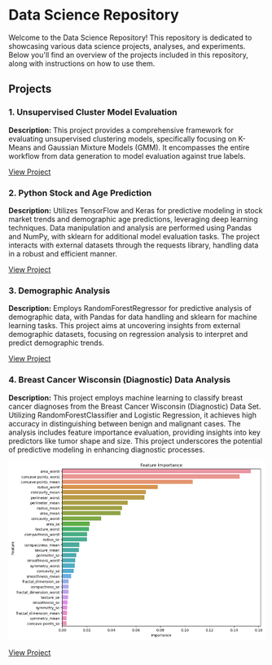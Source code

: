 # Data Science Repository
Welcome to the Data Science Repository! This repository is dedicated to showcasing various data science projects, analyses, and experiments. Below you'll find an overview of the projects included in this repository, along with instructions on how to use them.

## Projects

### 1. Unsupervised Cluster Model Evaluation

**Description:** This project provides a comprehensive framework for evaluating unsupervised clustering models, specifically focusing on K-Means and Gaussian Mixture Models (GMM). It encompasses the entire workflow from data generation to model evaluation against true labels.

[View Project](Unsupervised%20Cluster%20Model%20Evaluation.ipynb)

### 2. Python Stock and Age Prediction

**Description:** Utilizes TensorFlow and Keras for predictive modeling in stock market trends and demographic age predictions, leveraging deep learning techniques. Data manipulation and analysis are performed using Pandas and NumPy, with sklearn for additional model evaluation tasks. The project interacts with external datasets through the requests library, handling data in a robust and efficient manner.

[View Project](PythonStockandAgePrediction.ipynb)

### 3. Demographic Analysis

**Description:** Employs RandomForestRegressor for predictive analysis of demographic data, with Pandas for data handling and sklearn for machine learning tasks. This project aims at uncovering insights from external demographic datasets, focusing on regression analysis to interpret and predict demographic trends.

[View Project](DemographicAnalysis/Demographic%20Analysis.ipynb)


### 4\. Breast Cancer Wisconsin (Diagnostic) Data Analysis

**Description:** This project employs machine learning to classify breast cancer diagnoses from the Breast Cancer Wisconsin (Diagnostic) Data Set. Utilizing RandomForestClassifier and Logistic Regression, it achieves high accuracy in distinguishing between benign and malignant cases. The analysis includes feature importance evaluation, providing insights into key predictors like tumor shape and size. This project underscores the potential of predictive modeling in enhancing diagnostic processes.

![Features Importance](CancerActionableInsights/features.png "Features Importance")


[View Project](CancerActionableInsights/Breast%20Cancer%20Analysis.ipynb)
